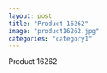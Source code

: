 ```yaml
---
layout: post
title: "Product 16262"
image: "product16262.jpg"
categories: "category1"
---
```

Product 16262
